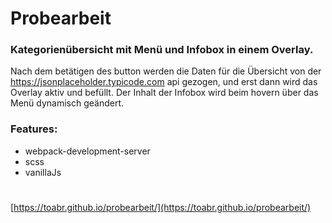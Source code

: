 # Probearbeit

### Kategorienübersicht mit Menü und Infobox in einem Overlay.

Nach dem betätigen des button werden die Daten für die Übersicht von der https://jsonplaceholder.typicode.com api gezogen, und erst dann wird das Overlay aktiv und befüllt. Der Inhalt der Infobox wird beim hovern über das Menü dynamisch geändert.


### Features:

* webpack-development-server
* scss
* vanillaJs

#
[https://toabr.github.io/probearbeit/](https://toabr.github.io/probearbeit/)